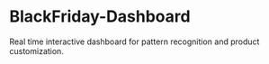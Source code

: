 # BlackFriday-Dashboard
Real time interactive dashboard for pattern recognition and product customization.
